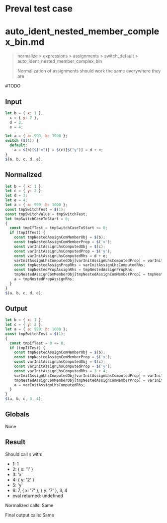 # Preval test case

# auto_ident_nested_member_complex_bin.md

> normalize > expressions > assignments > switch_default > auto_ident_nested_member_complex_bin
>
> Normalization of assignments should work the same everywhere they are

#TODO

## Input

`````js filename=intro
let b = { x: 1 },
  c = { y: 2 },
  d = 3,
  e = 4;

let a = { a: 999, b: 1000 };
switch ($(1)) {
  default:
    a = $(b)[$("x")] = $(c)[$("y")] = d + e;
}
$(a, b, c, d, e);
`````

## Normalized

`````js filename=intro
let b = { x: 1 };
let c = { y: 2 };
let d = 3;
let e = 4;
let a = { a: 999, b: 1000 };
const tmpSwitchTest = $(1);
const tmpSwitchValue = tmpSwitchTest;
let tmpSwitchCaseToStart = 0;
{
  const tmpIfTest = tmpSwitchCaseToStart <= 0;
  if (tmpIfTest) {
    const tmpNestedAssignComMemberObj = $(b);
    const tmpNestedAssignComMemberProp = $('x');
    const varInitAssignLhsComputedObj = $(c);
    const varInitAssignLhsComputedProp = $('y');
    const varInitAssignLhsComputedRhs = d + e;
    varInitAssignLhsComputedObj[varInitAssignLhsComputedProp] = varInitAssignLhsComputedRhs;
    const tmpNestedAssignPropRhs = varInitAssignLhsComputedRhs;
    const tmpNestedPropAssignRhs = tmpNestedAssignPropRhs;
    tmpNestedAssignComMemberObj[tmpNestedAssignComMemberProp] = tmpNestedPropAssignRhs;
    a = tmpNestedPropAssignRhs;
  }
}
$(a, b, c, d, e);
`````

## Output

`````js filename=intro
let b = { x: 1 };
let c = { y: 2 };
let a = { a: 999, b: 1000 };
const tmpSwitchTest = $(1);
{
  const tmpIfTest = 0 <= 0;
  if (tmpIfTest) {
    const tmpNestedAssignComMemberObj = $(b);
    const tmpNestedAssignComMemberProp = $('x');
    const varInitAssignLhsComputedObj = $(c);
    const varInitAssignLhsComputedProp = $('y');
    const varInitAssignLhsComputedRhs = 3 + 4;
    varInitAssignLhsComputedObj[varInitAssignLhsComputedProp] = varInitAssignLhsComputedRhs;
    tmpNestedAssignComMemberObj[tmpNestedAssignComMemberProp] = varInitAssignLhsComputedRhs;
    a = varInitAssignLhsComputedRhs;
  }
}
$(a, b, c, 3, 4);
`````

## Globals

None

## Result

Should call `$` with:
 - 1: 1
 - 2: { x: '1' }
 - 3: 'x'
 - 4: { y: '2' }
 - 5: 'y'
 - 6: 7, { x: '7' }, { y: '7' }, 3, 4
 - eval returned: undefined

Normalized calls: Same

Final output calls: Same
